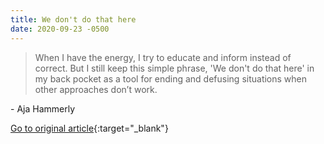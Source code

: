```yaml
---
title: We don't do that here
date: 2020-09-23 -0500
---
```


> When I have the energy, I try to educate and inform instead of correct. But I still keep this simple phrase, 'We don't do that here' in my back pocket as a tool for ending and defusing situations when other approaches don’t work.

\- Aja Hammerly

[Go to original article](https://thagomizer.com/blog/2017/09/29/we-don-t-do-that-here.html){:target="_blank"}